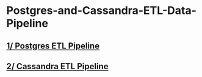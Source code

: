 # Postgres-and-Cassandra-ETL-Data-Pipeline
## <a href="https://github.com/linhlbn/Postgres-and-Cassandra-ETL-Data-Pipeline/tree/main/1_postgresETL_pipeline"> 1/ Postgres ETL Pipeline </a>
## <a href="https://github.com/linhlbn/Postgres-and-Cassandra-ETL-Data-Pipeline/tree/main/2_cassandraETL_pipeline"> 2/ Cassandra ETL Pipeline </a>
